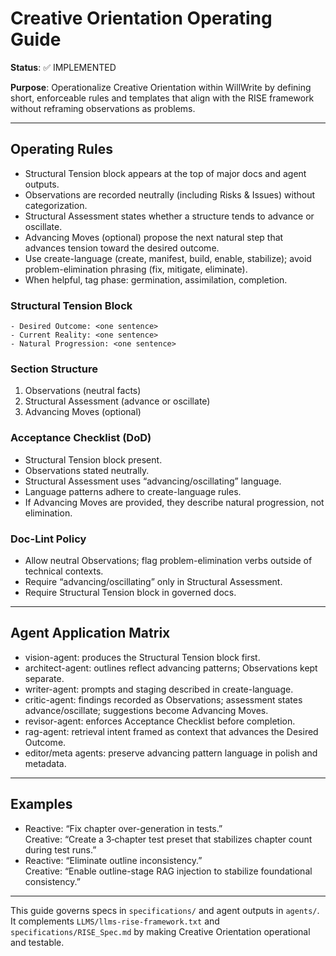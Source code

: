 # Creative Orientation Operating Guide

**Status**: ✅ IMPLEMENTED

**Purpose**: Operationalize Creative Orientation within WillWrite by defining short, enforceable rules and templates that align with the RISE framework without reframing observations as problems.

---

## Operating Rules
- Structural Tension block appears at the top of major docs and agent outputs.
- Observations are recorded neutrally (including Risks & Issues) without categorization.
- Structural Assessment states whether a structure tends to advance or oscillate.
- Advancing Moves (optional) propose the next natural step that advances tension toward the desired outcome.
- Use create-language (create, manifest, build, enable, stabilize); avoid problem-elimination phrasing (fix, mitigate, eliminate).
- When helpful, tag phase: germination, assimilation, completion.

### Structural Tension Block
```
- Desired Outcome: <one sentence>
- Current Reality: <one sentence>
- Natural Progression: <one sentence>
```

### Section Structure
1) Observations (neutral facts)  
2) Structural Assessment (advance or oscillate)  
3) Advancing Moves (optional)

### Acceptance Checklist (DoD)
- Structural Tension block present.  
- Observations stated neutrally.  
- Structural Assessment uses “advancing/oscillating” language.  
- Language patterns adhere to create-language rules.  
- If Advancing Moves are provided, they describe natural progression, not elimination.

### Doc-Lint Policy
- Allow neutral Observations; flag problem-elimination verbs outside of technical contexts.  
- Require “advancing/oscillating” only in Structural Assessment.  
- Require Structural Tension block in governed docs.

---

## Agent Application Matrix
- vision-agent: produces the Structural Tension block first.  
- architect-agent: outlines reflect advancing patterns; Observations kept separate.  
- writer-agent: prompts and staging described in create-language.  
- critic-agent: findings recorded as Observations; assessment states advance/oscillate; suggestions become Advancing Moves.  
- revisor-agent: enforces Acceptance Checklist before completion.  
- rag-agent: retrieval intent framed as context that advances the Desired Outcome.  
- editor/meta agents: preserve advancing pattern language in polish and metadata.

---

## Examples
- Reactive: “Fix chapter over-generation in tests.”  
  Creative: “Create a 3‑chapter test preset that stabilizes chapter count during test runs.”
- Reactive: “Eliminate outline inconsistency.”  
  Creative: “Enable outline-stage RAG injection to stabilize foundational consistency.”

---

This guide governs specs in `specifications/` and agent outputs in `agents/`. It complements `LLMS/llms-rise-framework.txt` and `specifications/RISE_Spec.md` by making Creative Orientation operational and testable.